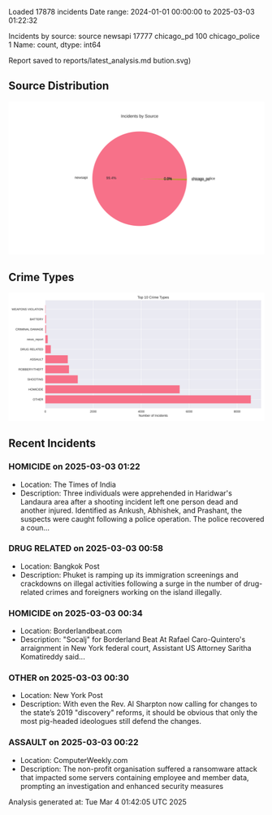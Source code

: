 
Loaded 17878 incidents
Date range: 2024-01-01 00:00:00 to 2025-03-03 01:22:32

Incidents by source:
source
newsapi           17777
chicago_pd          100
chicago_police        1
Name: count, dtype: int64

Report saved to reports/latest_analysis.md
bution.svg)

## Source Distribution
![Source Distribution](images/source_distribution.svg)

## Crime Types
![Crime Types](images/crime_types.svg)

## Recent Incidents

### HOMICIDE on 2025-03-03 01:22
- Location: The Times of India
- Description: Three individuals were apprehended in Haridwar's Landaura area after a shooting incident left one person dead and another injured. Identified as Ankush, Abhishek, and Prashant, the suspects were caught following a police operation. The police recovered a coun…


### DRUG RELATED on 2025-03-03 00:58
- Location: Bangkok Post
- Description: Phuket is ramping up its immigration screenings and crackdowns on illegal activities following a surge in the number of drug-related crimes and foreigners working on the island illegally.


### HOMICIDE on 2025-03-03 00:34
- Location: Borderlandbeat.com
- Description: "Socalj" for Borderland Beat At Rafael Caro-Quintero's arraignment in New York federal court, Assistant US Attorney Saritha Komatireddy said...


### OTHER on 2025-03-03 00:30
- Location: New York Post
- Description: With even the Rev. Al Sharpton now calling for changes to the state’s 2019 "discovery" reforms, it should be obvious that only the most pig-headed ideologues still defend the changes.


### ASSAULT on 2025-03-03 00:22
- Location: ComputerWeekly.com
- Description: The non-profit organisation suffered a ransomware attack that impacted some servers containing employee and member data, prompting an investigation and enhanced security measures

Analysis generated at: Tue Mar  4 01:42:05 UTC 2025
